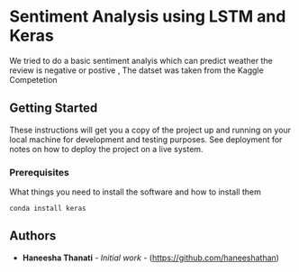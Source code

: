 # Sentiment Analysis using LSTM and Keras

We tried to do a basic sentiment analyis which can predict weather the review is negative or postive , The datset was taken from the Kaggle Competetion

## Getting Started

These instructions will get you a copy of the project up and running on your local machine for development and testing purposes. See deployment for notes on how to deploy the project on a live system.

### Prerequisites

What things you need to install the software and how to install them

```
conda install keras
```




## Authors

* **Haneesha Thanati** - *Initial work* - (https://github.com/haneeshathan)

